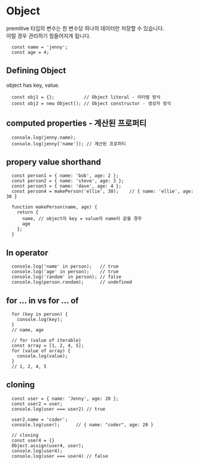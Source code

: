 # Object

premitive 타입의 변수는 한 변수당 하나의 데이터만 저장할 수 있습니다. <br> 이럴 경우 관리하기 힘들어지게 됩니다. 
```
  const name = 'jenny';
  const age = 4;
```

## Defining Object
object has key, value.
```
  const obj1 = {};           // Object literal - 리터럴 방식
  const obj2 = new Object(); // Object constructor - 생성자 방식
```

## computed properties - 계산된 프로퍼티
```
  console.log(jenny.name);    
  console.log(jenny['name']); // 계산된 프로퍼티
```

## propery value shorthand
```
  const person1 = { name: 'bob', age: 2 };
  const person2 = { name: 'steve', age: 3 };
  const person3 = { name: 'dave', age: 4 };
  const person4 = makePerson('ellie', 30);    // { name: 'ellie', age: 30 }
  
  function makePerson(name, age) {
    return {
      name, // object의 key = value의 name이 같을 경우 
      age
    };
  } 
```

## In operator
```
  console.log('name' in person);   // true
  console.log('age' in person);    // true
  console.log('random' in person); // false
  console.log(person.random);      // undefined
```

## for ... in vs for ... of
```
  for (key in person) {
    console.log(key);
  }
  // name, age
```
```
  // for (value of iterable)
  const array = [1, 2, 4, 5];
  for (value of array) {
    console.log(value);
  }
  // 1, 2, 4, 5
```

## cloning
```
  const user = { name: 'Jenny', age: 20 };
  const user2 = user;
  console.log(user === user2) // true
  
  user2.name = 'coder';
  console.log(user);      // { name: "coder", age: 20 }
```
```
  // cloning
  const user4 = {}
  Object.assign(user4, user);
  console.log(user4);
  console.log(user === user4) // false
```






